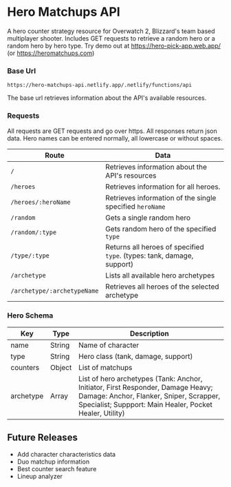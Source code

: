 # Hero Matchups API

A hero counter strategy resource for Overwatch 2, Blizzard's team based multiplayer shooter. Includes GET requests to retrieve a random hero or a random hero by hero type. Try demo out at https://hero-pick-app.web.app/ (or https://heromatchups.com)

### Base Url
`https://hero-matchups-api.netlify.app/.netlify/functions/api`

The base url retrieves information about the API's available resources. 

### Requests 
All requests are GET requests and go over https. All responses return json data. Hero names can be entered normally, all lowercase or without spaces.

| Route | Data |
| ------------------- | --------------------------------- |
| `/` | Retrieves information about the API's resources  |
| `/heroes`           | Retrieves information for all heroes. |
| `/heroes/:heroName` | Retrieves information of the single specified `heroName` |
| `/random`           | Gets a single random hero |
| `/random/:type`     | Gets random hero of the specified `type` |
| `/type/:type`       | Returns all heroes of specified `type`. (types: tank, damage, support) |
| `/archetype` | Lists all available hero archetypes |
| `/archetype/:archetypeName` | Retrieves all heroes of the selected archetype |


### Hero Schema 
| Key | Type | Description |
| --- | ---- | ----------- |
| name | String | Name of character |
| type | String | Hero class (tank, damage, support) |
| counters | Object | List of matchups | 
| archetype | Array | List of hero archetypes (Tank: Anchor, Initiator, First Responder, Damage Heavy; Damage: Anchor, Flanker, Sniper, Scrapper, Specialist; Suppport: Main Healer, Pocket Healer, Utility) |

## Future Releases
* Add character characteristics data 
* Duo matchup information 
* Best counter search feature 
* Lineup analyzer
